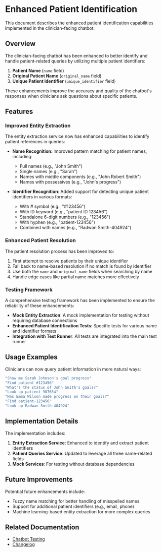 # Enhanced Patient Identification

This document describes the enhanced patient identification capabilities implemented in the clinician-facing chatbot.

## Overview

The clinician-facing chatbot has been enhanced to better identify and handle patient-related queries by utilizing multiple patient identifiers:

1. **Patient Name** (`name` field)
2. **Original Patient Name** (`original_name` field)
3. **Unique Patient Identifier** (`unique_identifier` field)

These enhancements improve the accuracy and quality of the chatbot's responses when clinicians ask questions about specific patients.

## Features

### Improved Entity Extraction

The entity extraction service now has enhanced capabilities to identify patient references in queries:

- **Name Recognition**: Improved pattern matching for patient names, including:
  - Full names (e.g., "John Smith")
  - Single names (e.g., "Sarah")
  - Names with middle components (e.g., "John Robert Smith")
  - Names with possessives (e.g., "John's progress")

- **Identifier Recognition**: Added support for detecting unique patient identifiers in various formats:
  - With # symbol (e.g., "#123456")
  - With ID keyword (e.g., "patient ID 123456")
  - Standalone 6-digit numbers (e.g., "123456")
  - With hyphen (e.g., "patient-123456")
  - Combined with names (e.g., "Radwan Smith-404924")

### Enhanced Patient Resolution

The patient resolution process has been improved to:

1. First attempt to resolve patients by their unique identifier
2. Fall back to name-based resolution if no match is found by identifier
3. Use both the `name` and `original_name` fields when searching by name
4. Handle edge cases like partial name matches more effectively

### Testing Framework

A comprehensive testing framework has been implemented to ensure the reliability of these enhancements:

- **Mock Entity Extraction**: A mock implementation for testing without requiring database connections
- **Enhanced Patient Identification Tests**: Specific tests for various name and identifier formats
- **Integration with Test Runner**: All tests are integrated into the main test runner

## Usage Examples

Clinicians can now query patient information in more natural ways:

```javascript
"Show me Sarah Johnson's goal progress"
"Find patient #123456"
"What's the status of John Smith's goals?"
"Look up patient 987654"
"Has Emma Wilson made progress on their goals?"
"Find patient-123456"
"Look up Radwan Smith-404924"
```

## Implementation Details

The implementation includes:

1. **Entity Extraction Service**: Enhanced to identify and extract patient identifiers
2. **Patient Queries Service**: Updated to leverage all three name-related fields
3. **Mock Services**: For testing without database dependencies

## Future Improvements

Potential future enhancements include:

- Fuzzy name matching for better handling of misspelled names
- Support for additional patient identifiers (e.g., email, phone)
- Machine learning-based entity extraction for more complex queries

## Related Documentation

- [Chatbot Testing](./chatbot-testing.md)
- [Changelog](./changelog.md)
